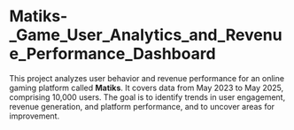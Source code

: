 # Matiks-_Game_User_Analytics_and_Revenue_Performance_Dashboard
This project analyzes user behavior and revenue performance for an online gaming platform called **Matiks**. It covers data from May 2023 to May 2025, comprising 10,000 users. The goal is to identify trends in user engagement, revenue generation, and platform performance, and to uncover areas for improvement.
